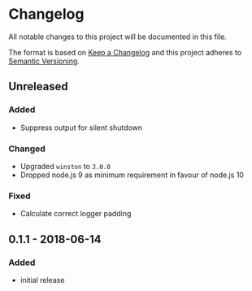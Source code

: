 # Changelog

All notable changes to this project will be documented in this file.

The format is based on [Keep a Changelog](http://keepachangelog.com/en/1.0.0/)
and this project adheres to [Semantic Versioning](http://semver.org/spec/v2.0.0.html).

## Unreleased

### Added
- Suppress output for silent shutdown

### Changed
- Upgraded `winston` to `3.0.0`
- Dropped node.js 9 as minimum requirement in favour of node.js 10

### Fixed
- Calculate correct logger padding

## 0.1.1 - 2018-06-14

### Added
- initial release
